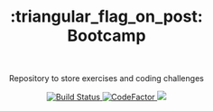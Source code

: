 <div align="center">
  <h1>
    :triangular_flag_on_post:
    <br>
    Bootcamp
  </h1>
  <br>
  <p>Repository to store exercises and coding challenges</p>
    
  <a href="https://www.travis-ci.com/fnogcps/bootcamp">
    <img src="https://travis-ci.com/fnogcps/bootcamp.svg?branch=master" alt="Build Status">
  </a>
  
  <a href="https://www.codefactor.io/repository/github/fnogcps/bootcamp">
    <img src="https://www.codefactor.io/repository/github/fnogcps/bootcamp/badge" alt="CodeFactor">
  </a>
  
  <img src="https://i.imgur.com/ANFIFXF.png">

</div>
